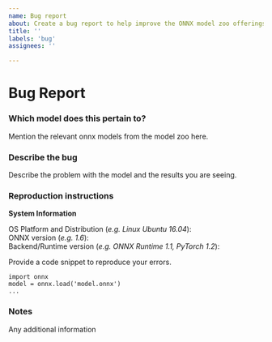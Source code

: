 ```yaml
---
name: Bug report
about: Create a bug report to help improve the ONNX model zoo offerings.
title: ''
labels: 'bug'
assignees: ''

---
```

# Bug Report

### Which model does this pertain to?
Mention the relevant onnx models from the model zoo here.

### Describe the bug
Describe the problem with the model and the results you are seeing.

### Reproduction instructions

**System Information**  

OS Platform and Distribution (*e.g. Linux Ubuntu 16.04*):  
ONNX version (*e.g. 1.6*):  
Backend/Runtime version (*e.g. ONNX Runtime 1.1, PyTorch 1.2*):  

Provide a code snippet to reproduce your errors.
```
import onnx
model = onnx.load('model.onnx')
...
```

### Notes
Any additional information
